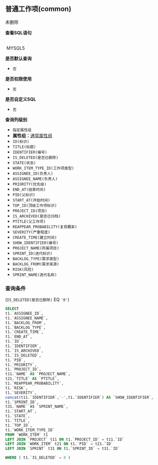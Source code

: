 ## 普通工作项(common) <!-- {docsify-ignore-all} -->

未删除

<p class="panel-title"><b>查看SQL语句</b></p>
<br>

<el-row>
&nbsp;<el-tag @click="MYSQL5 = true">MYSQL5</el-tag>
</el-row>

<br>
<p class="panel-title"><b>是否默认查询</b></p>

* `否`

<p class="panel-title"><b>是否权限使用</b></p>

* `否`

<p class="panel-title"><b>是否自定义SQL</b></p>

* `否`

<p class="panel-title"><b>查询列级别</b></p>

* `指定属性组`
*  **属性组：**[通常属性组](#)
  * `ID(标识)`
  * `TITLE(标题)`
  * `IDENTIFIER(编号)`
  * `IS_DELETED(是否已删除)`
  * `STATE(状态)`
  * `WORK_ITEM_TYPE_ID(工作项类型)`
  * `ASSIGNEE_ID(负责人)`
  * `ASSIGNEE_NAME(负责人)`
  * `PRIORITY(优先级)`
  * `END_AT(结束时间)`
  * `PID(父标识)`
  * `START_AT(开始时间)`
  * `TOP_ID(顶级工作项标识)`
  * `PROJECT_ID(项目)`
  * `IS_ARCHIVED(是否已归档)`
  * `PTITLE(父工作项)`
  * `REAPPEAR_PROBABILITY(复现概率)`
  * `SEVERITY(严重程度)`
  * `CREATE_TIME(建立时间)`
  * `SHOW_IDENTIFIER(编号)`
  * `PROJECT_NAME(所属项目)`
  * `SPRINT_ID(迭代标识)`
  * `BACKLOG_TYPE(需求类型)`
  * `BACKLOG_FROM(需求来源)`
  * `RISK(风险)`
  * `SPRINT_NAME(迭代名称)`



### 查询条件

(`IS_DELETED(是否已删除)` EQ `'0'`)





<el-dialog v-model="MYSQL5" title="MYSQL5">

```sql
SELECT
t1.`ASSIGNEE_ID`,
t1.`ASSIGNEE_NAME`,
t1.`BACKLOG_FROM`,
t1.`BACKLOG_TYPE`,
t1.`CREATE_TIME`,
t1.`END_AT`,
t1.`ID`,
t1.`IDENTIFIER`,
t1.`IS_ARCHIVED`,
t1.`IS_DELETED`,
t1.`PID`,
t1.`PRIORITY`,
t1.`PROJECT_ID`,
t11.`NAME` AS `PROJECT_NAME`,
t21.`TITLE` AS `PTITLE`,
t1.`REAPPEAR_PROBABILITY`,
t1.`RISK`,
t1.`SEVERITY`,
concat(t11.`IDENTIFIER`,'-',t1.`IDENTIFIER`) AS `SHOW_IDENTIFIER`,
t1.`SPRINT_ID`,
t31.`NAME` AS `SPRINT_NAME`,
t1.`START_AT`,
t1.`STATE`,
t1.`TITLE`,
t1.`TOP_ID`,
t1.`WORK_ITEM_TYPE_ID`
FROM `WORK_ITEM` t1 
LEFT JOIN `PROJECT` t11 ON t1.`PROJECT_ID` = t11.`ID` 
LEFT JOIN `WORK_ITEM` t21 ON t1.`PID` = t21.`ID` 
LEFT JOIN `SPRINT` t31 ON t1.`SPRINT_ID` = t31.`ID` 

WHERE ( t1.`IS_DELETED` = 0 )
```

</el-dialog>

<script>
 const { createApp } = Vue
  createApp({
    data() {
      return {
                MYSQL5 : false
        
      }
    },
    methods: {
    }
  }).use(ElementPlus).mount('#app')
</script>